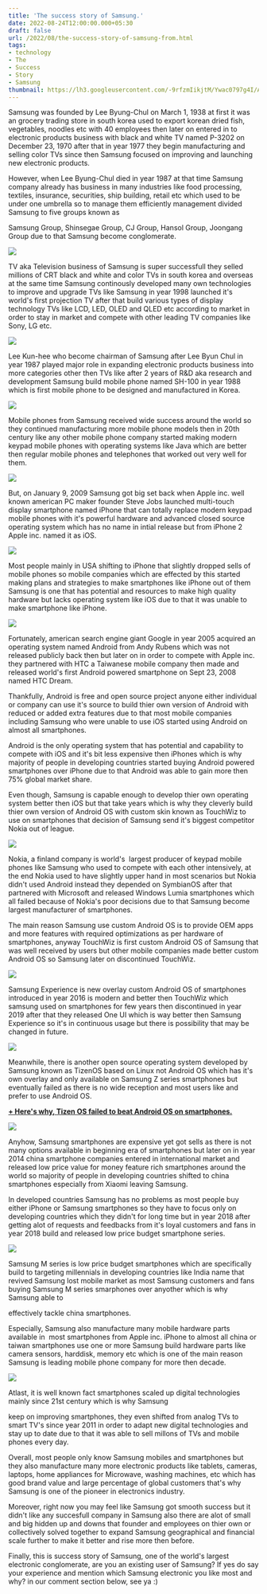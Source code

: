 ```yaml
---
title: 'The success story of Samsung.'
date: 2022-08-24T12:00:00.000+05:30
draft: false
url: /2022/08/the-success-story-of-samsung-from.html
tags: 
- technology
- The
- Success
- Story
- Samsung
thumbnail: https://lh3.googleusercontent.com/-9rfzmIikjtM/Ywac0797g4I/AAAAAAAANRM/1M4XfgQioG0cxrbs-8wmR_Sk7LtwEmr1ACNcBGAsYHQ/s1600/1661377742326723-0.png
---
```


  

  

  

  

Samsung was founded by Lee Byung-Chul on March 1, 1938 at first it was an grocery trading store in south korea used to export korean dried fish, vegetables, noodles etc with 40 employees then later on entered in to electronic products business with black and white TV named P-3202 on December 23, 1970 after that in year 1977 they begin manufacturing and selling color TVs since then Samsung focused on improving and launching new electronic products. 

  

However, when Lee Byung-Chul died in year 1987 at that time Samsung company already has business in many industries like food processing, textiles, insurance, securities, ship building, retail etc which used to be under one umbrella so to manage them efficiently management divided Samsung to five groups known as 

Samsung Group, Shinsegae Group, CJ Group, Hansol Group, Joongang Group due to that Samsung become conglomerate.

  

 ![](https://lh3.googleusercontent.com/-QAX0A5u3eoo/Ywc37fnHv0I/AAAAAAAANSA/nv10bYWjA0I5TTkRAIEglOyqb-PdgYzHACNcBGAsYHQ/s1600/1661417448296465-0.png) 

  

  

TV aka Television business of Samsung is super successfull they selled millions of CRT black and white and color TVs in south korea and overseas at the same time Samsung continously developed many own technologies to improve and upgrade TVs like Samsung in year 1998 launched it's world's first projection TV after that build various types of display technology TVs like LCD, LED, OLED and QLED etc according to market in order to stay in market and compete with other leading TV companies like Sony, LG etc.

  

 ![](https://lh3.googleusercontent.com/-Nws-CRLge7Y/Ywc36I4nvTI/AAAAAAAANR8/ZKmiiEG4VrwxJ7JZlXnuc9rZeRbDJtyCACNcBGAsYHQ/s1600/1661417444061462-1.png) 

  

  

Lee Kun-hee who become chairman of Samsung after Lee Byun Chul in year 1987 played major role in expanding electronic products business into more categories other then TVs like after 2 years of R&D aka research and development Samsung build mobile phone named SH-100 in year 1988 which is first mobile phone to be designed and manufactured in Korea.

  

 ![](https://lh3.googleusercontent.com/-AmuRy170wgc/Ywc35P6e_EI/AAAAAAAANR4/jjAjH8A2SDQXFRz3KLT4nKnRnbhyTdZ4QCNcBGAsYHQ/s1600/1661417440089526-2.png) 

  

  

Mobile phones from Samsung received wide success around the world so they continued manufacturing more mobile phone models then in 20th century like any other mobile phone company started making modern keypad mobile phones with operating systems like Java which are better then regular mobile phones and telephones that worked out very well for them.

  

 ![](https://lh3.googleusercontent.com/-qUsjOTJWraY/Ywc34PBktII/AAAAAAAANR0/8eBOnoe2UC00ZiBCCVeOL5ILBWtXZyG3wCNcBGAsYHQ/s1600/1661417435655739-3.png) 

  

  

But, on January 9, 2009 Samsung got big set back when Apple inc. well known american PC maker founder Steve Jobs launched multi-touch display smartphone named iPhone that can totally replace modern keypad mobile phones with it's powerful hardware and advanced closed source operating system which has no name in intial release but from iPhone 2 Apple inc. named it as iOS.

  

 ![](https://lh3.googleusercontent.com/-arJOLLzIr_Q/Ywc33LAuoaI/AAAAAAAANRw/XxRoJzAMBWMbZC0Fes3EVfc877uqT_wUwCNcBGAsYHQ/s1600/1661417430805050-4.png) 

  

  

Most people mainly in USA shifting to iPhone that slightly dropped sells of mobile phones so mobile companies which are effected by this started making plans and strategies to make smartphones like iPhone out of them Samsung is one that has potential and resources to make high quality hardware but lacks operating system like iOS due to that it was unable to make smartphone like iPhone.

  

 ![](https://lh3.googleusercontent.com/-U2qPGEpzkXY/Ywc31zKkFTI/AAAAAAAANRs/s3N-CspmoLcKO_Y3pPipKTpFTzwZtmtJgCNcBGAsYHQ/s1600/1661417426419258-5.png) 

  

  

Fortunately, american search engine giant Google in year 2005 acquired an operating system named Android from Andy Rubens which was not released publicly back then but later on in order to compete with Apple inc. they partnered with HTC a Taiwanese mobile company then made and released world's first Android powered smartphone on Sept 23, 2008 named HTC Dream.

  

Thankfully, Android is free and open source project anyone either individual or company can use it's source to build thier own version of Android with reduced or added extra features due to that most mobile companies including Samsung who were unable to use iOS started using Android on almost all smartphones.

  

Android is the only operating system that has potential and capability to compete with iOS and it's bit less expensive then iPhones which is why majority of people in developing countries started buying Android powered smartphones over iPhone due to that Android was able to gain more then 75% global market share.

  

Even though, Samsung is capable enough to develop thier own operating system better then iOS but that take years which is why they cleverly build thier own version of Android OS with custom skin known as TouchWiz to use on smartphones that decision of Samsung send it's biggest competitor Nokia out of league.

  

 ![](https://lh3.googleusercontent.com/-ZgVB2i0QO5Y/Ywc30kHAd9I/AAAAAAAANRo/osXBFitODMcneZ5wEpAtpxmN5v5vIn39QCNcBGAsYHQ/s1600/1661417422248135-6.png) 

  

  

Nokia, a finland company is world's  largest producer of keypad mobile phones like Samsung who used to compete with each other intensively, at the end Nokia used to have slightly upper hand in most scenarios but Nokia didn't used Android instead they depended on SymbianOS after that partnered with Microsoft and released Windows Lumia smartphones which all failed because of Nokia's poor decisions due to that Samsung become largest manufacturer of smartphones.

  

The main reason Samsung use custom Android OS is to provide OEM apps and more features with required optimizations as per hardware of smartphones, anyway TouchWiz is first custom Android OS of Samsung that was well received by users but other mobile companies made better custom Android OS so Samsung later on discontinued TouchWiz.

  

 ![](https://lh3.googleusercontent.com/-0RM9WNlV0ro/Ywc3zu0m1uI/AAAAAAAANRk/meG2XFvuPKU5oFpTKAhu_ArhJG3eLJhRgCNcBGAsYHQ/s1600/1661417418589094-7.png) 

  

  

Samsung Experience is new overlay custom Android OS of smartphones introduced in year 2016 is modern and better then TouchWiz which samsung used on smartphones for few years then discontinued in year 2019 after that they released One UI which is way better then Samsung Experience so it's in continuous usage but there is possibility that may be changed in future.

  

 ![](https://lh3.googleusercontent.com/-PiyVqD0GDl0/Ywc3ylCpUmI/AAAAAAAANRg/w2GxHBMz2FgLppWcKMkk0BEzq6JUZ__uACNcBGAsYHQ/s1600/1661417414393686-8.png) 

  

  

Meanwhile, there is another open source operating system developed by Samsung known as TizenOS based on Linux not Android OS which has it's own overlay and only available on Samsung Z series smartphones but eventually failed as there is no wide reception and most users like and prefer to use Android OS.

  

**[\+ Here's why, Tizen OS failed to beat Android OS on smartphones.](https://www.techtracker.in/2022/04/heres-why-tizen-os-failed-to-beat.html)**

  

 ![](https://lh3.googleusercontent.com/-X91fUb5OPvc/Ywc3xj5p0lI/AAAAAAAANRc/H78ul4SKvOEHeaX1_ch1LZF2NDvBAN1vQCNcBGAsYHQ/s1600/1661417410656232-9.png) 

  

  

Anyhow, Samsung smartphones are expensive yet got sells as there is not many options available in beginning era of smartphones but later on in year 2014 china smartphone companies entered in international market and released low price value for money feature rich smartphones around the world so majority of people in developing countries shifted to china smartphones especially from Xiaomi leaving Samsung.

  

In developed countries Samsung has no problems as most people buy either iPhone or Samsung smartphones so they have to focus only on developing countries which they didn't for long time but in year 2018 after getting alot of requests and feedbacks from it's loyal customers and fans in year 2018 build and released low price budget smartphone series.

  

 ![](https://lh3.googleusercontent.com/-As6HIyK4CnQ/Ywc3wqqYoUI/AAAAAAAANRY/xBzer3zMar4FrehPONAr9PvWDKHjUvDjQCNcBGAsYHQ/s1600/1661417406798176-10.png) 

  

  

Samsung M series is low price budget smartphones which are specifically build to targeting millennials in developing countries like India name that revived Samsung lost mobile market as most Samsung customers and fans buying Samsung M series smarphones over anyother which is why Samsung able to 

effectively tackle china smartphones.

  

Especially, Samsung also manufacture many mobile hardware parts available in  most smartphones from Apple inc. iPhone to almost all china or taiwan smartphones use one or more Samsung build hardware parts like camera sensors, harddisk, memory etc which is one of the main reason Samsung is leading mobile phone company for more then decade.

  

  

 ![](https://lh3.googleusercontent.com/-v7c7HUBoUdk/Ywc3vk7-qBI/AAAAAAAANRU/Wl5RgtgbFY8rkHsVgW8xupasrGNe8rEFQCNcBGAsYHQ/s1600/1661417401846147-11.png) 

  

  

Atlast, it is well known fact smartphones scaled up digital technologies mainly since 21st century which is why Samsung 

keep on improving smartphones, they even shifted from analog TVs to smart TV's since year 2011 in order to adapt new digital technologies and stay up to date due to that it was able to sell millons of TVs and mobile phones every day.

  

Overall, most people only know Samsung mobiles and smartphones but they also manufacture many more electronic products like tablets, cameras, laptops, home appliances for Microwave, washing machines, etc which has good brand value and large percentage of global customers that's why Samsung is one of the pioneer in electronics industry.

  

Moreover, right now you may feel like Samsung got smooth success but it didn't like any succesfull company in Samsung also there are alot of small and big hidden up and downs that founder and employees on thier own or collectively solved together to expand Samsung geographical and financial scale further to make it better and rise more then before.

  

Finally, this is success story of Samsung, one of the world's largest electronic conglomerate, are you an existing user of Samsung? If yes do say your experience and mention which Samsung electronic you like most and why? in our comment section below, see ya :)